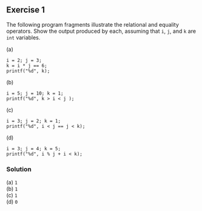 ## Exercise 1
The following program fragments illustrate the relational and equality operators. Show the output produced by each, assuming that `i`, `j`, and `k` are `int` variables.

(a)
```
i = 2; j = 3;
k = i * j == 6;
printf("%d", k);
```

(b)
```
i = 5; j = 10; k = 1;
printf("%d", k > i < j );
```

(c)
```
i = 3; j = 2; k = 1;
printf("%d", i < j == j < k);
```

(d)
```
i = 3; j = 4; k = 5;
printf("%d", i % j + i < k);
```

### Solution
(a) `1`</br>
(b) `1`</br>
(c) `1`</br>
(d) `0`